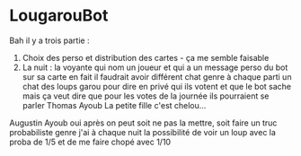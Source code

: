 # LougarouBot

Bah il y a trois partie :
1) Choix des perso et distribution des cartes - ça me semble faisable
2) La nuit : la voyante qui nom un joueur et qui a un message perso du bot sur sa carte
en fait il faudrait avoir différent chat
genre à chaque parti un chat des loups garou pour dire en privé qui ils votent et que le bot sache
mais ça veut dire que pour les votes de la journée ils pourraient se parler
Thomas Ayoub
La petite fille c'est chelou...

Augustin Ayoub
oui après on peut soit ne pas la mettre, soit faire un truc probabiliste
genre j'ai  à chaque nuit la possibilité de voir un loup avec la proba de 1/5
et de me faire chopé avec 1/10

